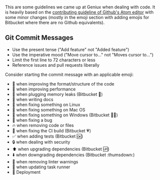 This are some guidelines we came up at Geniux when dealing with code. It is heavily based on the [contributing guideline of Github's Atom editor](https://github.com/atom/atom/blob/master/CONTRIBUTING.md) with some minor changes (mostly in the emoji section with adding emojis for Bitbucket where there are no Github equivalents).

## Git Commit Messages
- Use the present tense ("Add feature" not "Added feature")
- Use the imperative mood ("Move cursor to..." not "Moves cursor to...")
- Limit the first line to 72 characters or less
- Reference issues and pull requests liberally

Consider starting the commit message with an applicable emoji:
- :art: when improving the format/structure of the code
- :racehorse: when improving performance
- :non-potable_water: when plugging memory leaks (Bitbucket :underage:)
- :memo: when writing docs
- :penguin: when fixing something on Linux
- :apple: when fixing something on Mac OS
- :checkered_flag: when fixing something on Windows (Bitbucket :guardsman:)
- :bug: when fixing a bug
- :fire: when removing code or files
- :green_heart: when fixing the CI build (Bitbucket :heartpulse:)
- :white_check_mark: when adding tests (Bitbucket :ok:)
- :lock: when dealing with security
- :arrow_up: when upgrading dependencies (Bitbucket :up:)
- :arrow_down: when downgrading dependencies (Bitbucket :thumsdown:)
- :shirt: when removing linter warnings
- :boar: when updating task runner
- :ship: Deployment
